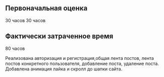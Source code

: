 ## Первоначальная оценка

30 часов
30 часов

## Фактически затраченное время

80 часов

Реализована авторизация и регистрация,общая лента постов, лента постов конкретного пользователя, добавление поста, удаление поста. Добавлена анимация лайка и скролл до шапки сайта.
